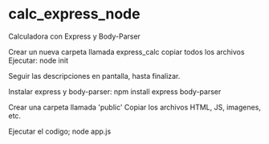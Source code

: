 # calc_express_node
Calculadora con Express y Body-Parser

Crear un nueva carpeta llamada express_calc
copiar todos los archivos
Ejecutar:
node init

Seguir las descripciones en pantalla, hasta finalizar.

Instalar express y body-parser:
npm install express body-parser

Crear una carpeta llamada 'public'
Copiar los archivos HTML, JS, imagenes, etc.

Ejecutar el codigo;
node app.js
